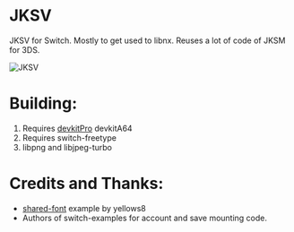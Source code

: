 # JKSV

JKSV for Switch. Mostly to get used to libnx. Reuses a lot of code of JKSM for 3DS.

![JKSV](https://dl.dropboxusercontent.com/s/g8wuu0qkzo8va8k/2018062316054200-DB1426D1DFD034027CECDE9C2DD914B8.jpg)

# Building:
1. Requires [devkitPro](https://devkitpro.org/) devkitA64
2. Requires switch-freetype
3. libpng and libjpeg-turbo

# Credits and Thanks:
* [shared-font](https://github.com/switchbrew/switch-portlibs-examples) example by yellows8
* Authors of switch-examples for account and save mounting code.